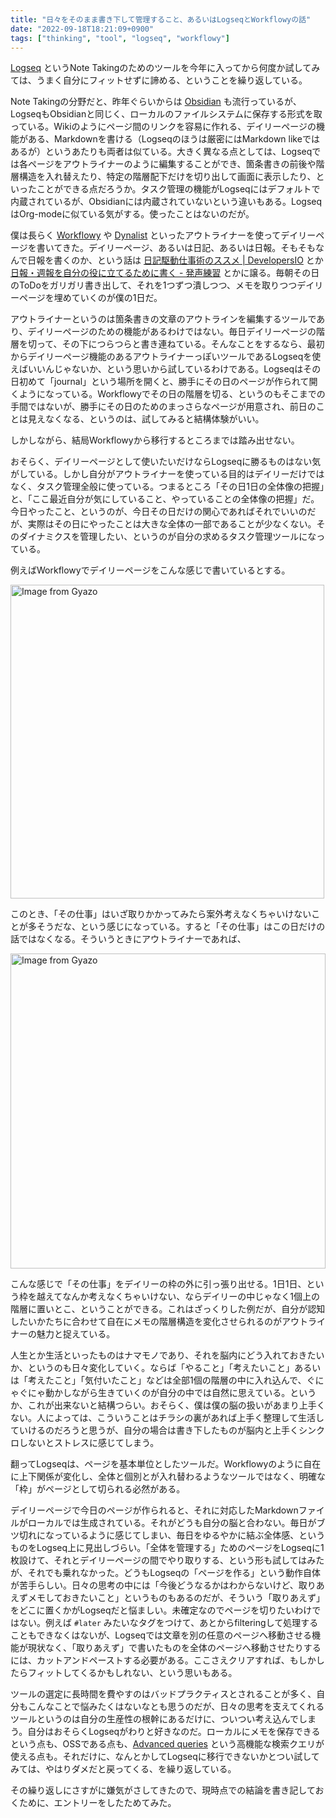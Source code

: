 ```yaml
---
title: "日々をそのまま書き下して管理すること、あるいはLogseqとWorkflowyの話"
date: "2022-09-18T18:21:09+0900"
tags: ["thinking", "tool", "logseq", "workflowy"]
---
```



[Logseq](https://logseq.com/) というNote Takingのためのツールを今年に入ってから何度か試してみては、うまく自分にフィットせずに諦める、ということを繰り返している。

Note Takingの分野だと、昨年ぐらいからは [Obsidian](https://obsidian.md/) も流行っているが、LogseqもObsidianと同じく、ローカルのファイルシステムに保存する形式を取っている。Wikiのようにページ間のリンクを容易に作れる、デイリーページの機能がある、Markdownを書ける（Logseqのほうは厳密にはMarkdown likeではあるが）というあたりも両者は似ている。大きく異なる点としては、Logseqでは各ページをアウトライナーのように編集することができ、箇条書きの前後や階層構造を入れ替えたり、特定の階層配下だけを切り出して画面に表示したり、といったことができる点だろうか。タスク管理の機能がLogseqにはデフォルトで内蔵されているが、Obsidianには内蔵されていないという違いもある。LogseqはOrg-modeに似ている気がする。使ったことはないのだが。

僕は長らく [Workflowy](https://workflowy.com) や [Dynalist](https://dynalist.io) といったアウトライナーを使ってデイリーページを書いてきた。デイリーページ、あるいは日記、あるいは日報。そもそもなんで日報を書くのか、という話は [日記駆動仕事術のススメ | DevelopersIO](https://dev.classmethod.jp/articles/diary_driven_work_hacks/) とか [日報・週報を自分の役に立てるために書く - 発声練習](https://next49.hatenadiary.jp/entry/20120529/p2) とかに譲る。毎朝その日のToDoをガリガリ書き出して、それを1つずつ潰しつつ、メモを取りつつデイリーページを埋めていくのが僕の1日だ。

アウトライナーというのは箇条書きの文章のアウトラインを編集するツールであり、デイリーページのための機能があるわけではない。毎日デイリーページの階層を切って、その下につらつらと書き連ねている。そんなことをするなら、最初からデイリーページ機能のあるアウトライナーっぽいツールであるLogseqを使えばいいんじゃないか、という思いから試しているわけである。Logseqはその日初めて「journal」という場所を開くと、勝手にその日のページが作られて開くようになっている。Workflowyでその日の階層を切る、というのもそこまでの手間ではないが、勝手にその日のためのまっさらなページが用意され、前日のことは見えなくなる、というのは、試してみると結構体験がいい。

しかしながら、結局Workflowyから移行するところまでは踏み出せない。

おそらく、デイリーページとして使いたいだけならLogseqに勝るものはない気がしている。しかし自分がアウトライナーを使っている目的はデイリーだけではなく、タスク管理全般に使っている。つまるところ「その日1日の全体像の把握」と、「ここ最近自分が気にしていること、やっていることの全体像の把握」だ。今日やったこと、というのが、今日その日だけの関心であればそれでいいのだが、実際はその日にやったことは大きな全体の一部であることが少なくない。そのダイナミクスを管理したい、というのが自分の求めるタスク管理ツールになっている。

例えばWorkflowyでデイリーページをこんな感じで書いているとする。

<a href="https://gyazo.com/ac5c0aea656a351f28ac7f0ad44f544a"><img src="https://i.gyazo.com/ac5c0aea656a351f28ac7f0ad44f544a.png" alt="Image from Gyazo" width="502"/></a>

このとき、「その仕事」はいざ取りかかってみたら案外考えなくちゃいけないことが多そうだな、という感じになっている。すると「その仕事」はこの日だけの話ではなくなる。そういうときにアウトライナーであれば、

<a href="https://gyazo.com/f19760cf45931e5044ccd263e8a5c947"><img src="https://i.gyazo.com/f19760cf45931e5044ccd263e8a5c947.png" alt="Image from Gyazo" width="504"/></a>

こんな感じで「その仕事」をデイリーの枠の外に引っ張り出せる。1日1日、という枠を越えてなんか考えなくちゃいけない、ならデイリーの中じゃなく1個上の階層に置いとこ、ということができる。これはざっくりした例だが、自分が認知したいかたちに合わせて自在にメモの階層構造を変化させられるのがアウトライナーの魅力と捉えている。

人生とか生活といったものはナマモノであり、それを脳内にどう入れておきたいか、というのも日々変化していく。ならば「やること」「考えたいこと」あるいは「考えたこと」「気付いたこと」などは全部1個の階層の中に入れ込んで、ぐにゃぐにゃ動かしながら生きていくのが自分の中では自然に思えている。というか、これが出来ないと結構つらい。おそらく、僕は僕の脳の扱いがあまり上手くない。人によっては、こういうことはチラシの裏があれば上手く整理して生活していけるのだろうと思うが、自分の場合は書き下したものが脳内と上手くシンクロしないとストレスに感じてしまう。

翻ってLogseqは、ページを基本単位としたツールだ。Workflowyのように自在に上下関係が変化し、全体と個別とが入れ替わるようなツールではなく、明確な「枠」がページとして切られる必然がある。

デイリーページで今日のページが作られると、それに対応したMarkdownファイルがローカルでは生成されている。それがどうも自分の脳と合わない。毎日がブツ切れになっているように感じてしまい、毎日をゆるやかに結ぶ全体感、というものをLogseq上に見出しづらい。「全体を管理する」ためのページをLogseqに1枚設けて、それとデイリーページの間でやり取りする、という形も試してはみたが、それでも乗れなかった。どうもLogseqの「ページを作る」という動作自体が苦手らしい。日々の思考の中には「今後どうなるかはわからないけど、取りあえずメモしておきたいこと」というものもあるのだが、そういう「取りあえず」をどこに置くかがLogseqだと悩ましい。未確定なのでページを切りたいわけではない。例えば `#later` みたいなタグをつけて、あとからfilteringして処理することもできなくはないが、Logseqでは文章を別の任意のページへ移動させる機能が現状なく、「取りあえず」で書いたものを全体のページへ移動させたりするには、カットアンドペーストする必要がある。ここさえクリアすれば、もしかしたらフィットしてくるかもしれない、という思いもある。

ツールの選定に長時間を費やすのはバッドプラクティスとされることが多く、自分もこんなことで悩みたくはないなとも思うのだが、日々の思考を支えてくれるツールというのは自分の生産性の根幹にあるだけに、ついつい考え込んでしまう。自分はおそらくLogseqがわりと好きなのだ。ローカルにメモを保存できるという点も、OSSである点も、[Advanced queries](https://hub.logseq.com/features/av5LyiLi5xS7EFQXy4h4K8/getting-started-with-advanced-queries/8xwSRJNVKFJhGSvJUxs5B2) という高機能な検索クエリが使える点も。それだけに、なんとかしてLogseqに移行できないかとつい試してみては、やはりダメだと戻ってくる、を繰り返している。

その繰り返しにさすがに嫌気がさしてきたので、現時点での結論を書き記しておくために、エントリーをしたためてみた。
